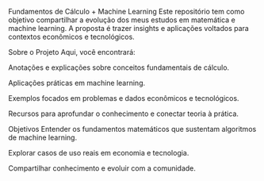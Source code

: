 Fundamentos de Cálculo + Machine Learning
Este repositório tem como objetivo compartilhar a evolução dos meus estudos em matemática e machine learning. A proposta é trazer insights e aplicações voltados para contextos econômicos e tecnológicos.

Sobre o Projeto
Aqui, você encontrará:

Anotações e explicações sobre conceitos fundamentais de cálculo.

Aplicações práticas em machine learning.

Exemplos focados em problemas e dados econômicos e tecnológicos.

Recursos para aprofundar o conhecimento e conectar teoria à prática.

Objetivos
Entender os fundamentos matemáticos que sustentam algoritmos de machine learning.

Explorar casos de uso reais em economia e tecnologia.

Compartilhar conhecimento e evoluir com a comunidade.
